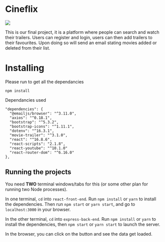 # Cineflix
![](./gif_file/Cineflix_Recording.gif%20(2).gif)

This is our final project, it is a platform where people can search and watch their trailers. Users can register and login, users can then add trailers to their favourites. Upon doing so will send an email stating movies added or deleted from their list.

# Installing
Please run to get all the dependancies
```
npm install
```
Dependancies used
  ```
  "dependencies": {
    "@emailjs/browser": "^3.11.0",
    "axios": "^0.18.1",
    "bootstrap": "^5.3.2",
    "bootstrap-icons": "^1.11.1",
    "dotenv": "^16.3.1",
    "movie-trailer": "^3.1.0",
    "react": "^16.8.6",
    "react-scripts": "2.1.8",
    "react-youtube": "^10.1.0"
    "react-router-dom": "^6.16.0"
  },
  ```
## Running the projects

You need **TWO** terminal windows/tabs for this (or some other plan for running two Node processes).

In one terminal, `cd` into `react-front-end`. Run `npm install` or `yarn` to install the dependencies. Then run `npm start` or `yarn start`, and go to `localhost:3000` in your browser.

In the other terminal, `cd` into `express-back-end`. Run `npm install` or `yarn` to install the dependencies, then `npm start` or `yarn start` to launch the server.

In the browser, you can click on the button and see the data get loaded.

